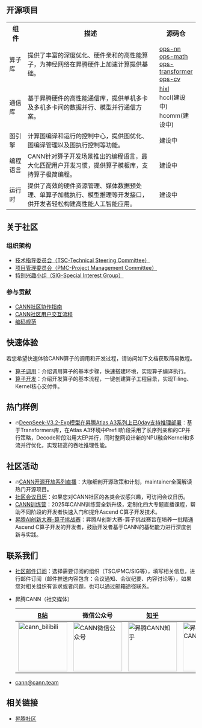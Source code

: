 
## 开源项目

<table style="width:100%">
  <tr>
    <th style="width:10%"><span style="font-size:17px;">组件</span></th>
    <th style="width:75%"><span style="font-size:17px;">描述</span></th>
	  <th style="width:15%"><span style="font-size:17px;">源码仓</span></th>
  </tr>
    <tr>
    <td><span style="font-size:16px;">算子库</span></td>
    <td><span style="font-size:16px;">提供了丰富的深度优化、硬件亲和的高性能算子，为神经网络在昇腾硬件上加速计算提供基础。</span></td>
	<td>
      <a href="https://gitcode.com/cann/ops-nn"><span style="font-size:16px;">ops-nn</span></a><br>
      <a href="https://gitcode.com/cann/ops-math"><span style="font-size:16px;">ops-math</span></a><br>
      <a href="https://gitcode.com/cann/ops-transformer"><span style="font-size:16px;">ops-transformer</span></a><br>
       <a href="https://gitcode.com/cann/ops-cv"><span style="font-size:16px;">ops-cv</span></a></td>
  </tr>
  <tr>
    <td><span style="font-size:16px;">通信库</span></td>
    <td><span style="font-size:16px;">基于昇腾硬件的高性能通信库，提供单机多卡及多机多卡间的数据并行、模型并行通信方案。</span></td>
	<td><a href="https://gitcode.com/cann/hixl"><span style="font-size:16px;">hixl</span></a><br>
      <span style="font-size:16px;">hccl(建设中)</span></a><br>
      <span style="font-size:16px;">hcomm(建设中)</span></a><br>
       </td>
  </tr>
  <tr>
    <td><span style="font-size:16px;">图引擎</span></td>
    <td><span style="font-size:16px;">计算图编译和运行的控制中心，提供图优化、图编译管理以及图执行控制等功能。</span></td>
	<td><span style="font-size:16px;">建设中</span></td>
  </tr>
  <tr>
    <td><span style="font-size:16px;">编程语言</span></td>
    <td><span style="font-size:16px;">CANN针对算子开发场景推出的编程语言，最大化匹配用户开发习惯，提供算子模板库，支持算子极简编程。</span></td>
	<td><span style="font-size:16px;">建设中</span><span style="font-size:16px;"></span></td>
  </tr>
   <tr>
    <td><span style="font-size:16px;">运行时</span></td>
    <td><span style="font-size:16px;">提供了高效的硬件资源管理、媒体数据预处理、单算子加载执行、模型推理等开发接口，供开发者轻松构建高性能人工智能应用。</span></td>
	<td><span style="font-size:16px;">建设中</span></td>
  </tr>
</table>


## 关于社区
### 组织架构
  - [技术指导委员会（TSC-Technical Steering Committee）](../CANN/TSC/README.md)
  - [项目管理委员会（PMC-Project Management Committee）](../CANN/PMC/README.md)
  - [特别兴趣小组（SIG-Special Interest Group）](../CANN/sigs/)

### 参与贡献
  - [CANN社区协作指南](../role-guidance.md)
  - [CANN社区用户交互流程](../docs/robot/cann/robot-command.md)
  - [编码规范](../contributor/coding-standards)

## 快速体验

若您希望快速体验CANN算子的调用和开发过程，请访问如下文档获取简易教程。

- [算子调用](https://gitcode.com/cann/ops-math/blob/master/docs/context/quick_op_invocation.md)：介绍调用算子的基本步骤，快速搭建环境，实现算子编译执行。
- [算子开发](https://gitcode.com/cann/ops-math/blob/master/docs/context/quick_op_develop.md)：介绍开发算子的基本流程，一键创建算子工程目录，实现Tiling、Kernel核心交付件。

## 热门样例
- 🔥[DeepSeek-V3.2-Exp模型在昇腾Atlas A3系列上已0day支持推理部署](https://gitcode.com/cann/cann-recipes-infer/blob/master/models/deepseek-v3.2-exp/README.md)：基于Transformers库，在Atlas A3环境中Prefill阶段采用了长序列亲和的CP并行策略，Decode阶段沿用大EP并行，同时整网设计新的NPU融合Kernel和多流并行优化，实现较高的吞吐推理性能。


## 社区活动

- 🔥[CANN开源开放系列直播](../events/meetup/README.md)：大咖细剖开源政策和计划，maintainer全面解读热门开源项目。
- [社区会议日历](https://meeting.osinfra.cn/cann)：如果您对CANN社区的各类会议感兴趣，可访问会议日历。
- [CANN训练营](https://www.hiascend.com/developer/activities/cann20251)：2025年CANN训练营全新升级，定制化四大专题直播课程，帮助不同阶段的开发者快速入门和提升Ascend C算子开发技术。
- [昇腾AI创新大赛-算子挑战赛](https://www.hiascend.com/developer/ops)：昇腾AI创新大赛-算子挑战赛旨在培养一批精通Ascend C算子开发的开发者，鼓励开发者基于CANN的基础能力进行深度创新与实践。



## 联系我们
-   [社区邮件订阅](https://mailweb.cann.osinfra.cn/mailman3/lists)：选择需要订阅的组织（TSC/PMC/SIG等），填写相关信息，进行邮件订阅（邮件推送内容包含：会议通知、会议纪要、内容讨论等），如果您对相关组织有诉求或者问题，也可以通过邮箱途径联系。
- 昇腾CANN（社交媒体）

  |<center><a href="https://space.bilibili.com/1190614918?spm_id_from=333.337.0.0">B站</a></center> | <center>微信公众号</center> | <center><a href="https://www.zhihu.com/people/ha-ha-ha-ha-51-33-24">知乎</a></center> |<center><a href="https://blog.csdn.net/m0_71340392">CSDN</a></center>|
  |--|--|--|--|
  | <img src="https://raw.gitcode.com/user-images/assets/7860879/9801d95a-df2b-45ee-acfe-4700466bb185/昇腾CANN_B站二维码.png" width="130" height="130" alt="cann_bilibili">  | <img src="https://raw.gitcode.com/user-images/assets/7860879/5bb520d4-98a6-425c-aa54-d95dd8a7c8fa/昇腾CANN微信公众号.jpg" width="130" height="130" alt="CANN微信公众号">| <img src="https://raw.gitcode.com/user-images/assets/7860879/a4aec200-c71b-4340-80c4-c22cbad5057f/zhihu.png" width="130" height="130" alt="昇腾CANN知乎"></a> | <img src="https://raw.gitcode.com/user-images/assets/7860879/8a47d24c-0a33-4ab7-9fb9-252771a90b47/CSDN.png" width="130" height="130" alt="昇腾CANN_CSDN"> |

- [cann@cann.team](mailto:cann@cann.team)



## 相关链接
- [昇腾社区](https://www.hiascend.com/cann)


    